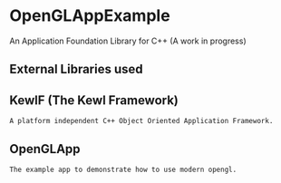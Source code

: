 # OpenGLAppExample
An Application Foundation Library for C++ (A work in progress)

## External Libraries used
## KewlF (The Kewl Framework)

	A platform independent C++ Object Oriented Application Framework.

## OpenGLApp

	The example app to demonstrate how to use modern opengl.